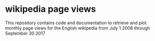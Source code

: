 # wikipedia page views
This repository contains code and documentation to retrieve and plot monthly page views for the English wikipedia from July 1 2008 through September 30 2017

